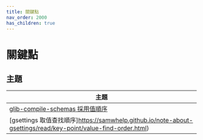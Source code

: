 ```yaml
---
title: 關鍵點
nav_order: 2000
has_children: true
---
```



# 關鍵點


## 主題

| 主題 |
| --- |
| [glib-compile-schemas 採用值順序](https://samwhelp.github.io/note-about-gsettings/read/key-point/value-compile-apply-order.html) |
| [gsettings 取值查找順序]https://samwhelp.github.io/note-about-gsettings/read/key-point/value-find-order.html)



